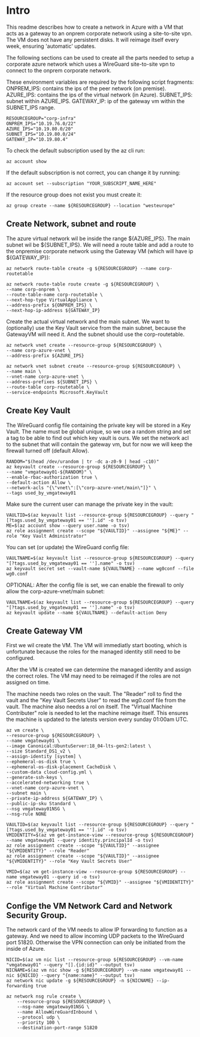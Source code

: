 # Intro

This readme describes how to create a network in Azure with a VM that acts as a gateway to an onprem corporate network using a site-to-site vpn. The VM does not have any persistent disks. It will reimage itself every week, ensuring 'automatic' updates.

The following sections can be used to create all the parts needed to setup a corporate azure network which uses a WireGuard site-to-site vpn to connect to the onprem corporate network. 

These environment variables are required by the following script fragments:
ONPREM_IPS: contains the ips of the peer network (on premise).
AZURE_IPS: contains the ips of the virtual network (in Azure).
SUBNET_IPS: subnet within AZURE_IPS.
GATEWAY_IP: ip of the gateway vm within the SUBNET_IPS range.

```
RESOURCEGROUP="corp-infra"
ONPREM_IPS="10.19.76.0/22"
AZURE_IPS="10.19.80.0/20"
SUBNET_IPS="10.19.80.0/24"
GATEWAY_IP="10.19.80.4"
```


To check the default subscription used by the az cli run:
```
az account show 
```

If the default subscription is not correct, you can change it by running:
```
az account set --subscription "YOUR_SUBSCRIPT_NAME_HERE"
```

If the resource group does not exist you must create it:
```
az group create --name ${RESOURCEGROUP} --location "westeurope"
```

## Create Network, subnet and route

The azure virtual network wil be inside the range ${AZURE_IPS}. 
The main subnet wil be ${SUBNET_IPS}. 
We will need a route table and add a route to the onpremise corporate network using the Gateway VM (which will have ip ${GATEWAY_IP}):
```
az network route-table create -g ${RESOURCEGROUP} --name corp-routetable

az network route-table route create -g ${RESOURCEGROUP} \
--name corp-onprem \
--route-table-name corp-routetable \
--next-hop-type VirtualAppliance \
--address-prefix ${ONPREM_IPS} \
--next-hop-ip-address ${GATEWAY_IP}
```

Create the actual virtual network and the main subnet. We want to (optionally) use the Key Vault service from the main subnet, because the GatewayVM will need it. And the subnet should use the corp-routetable.
```
az network vnet create --resource-group ${RESOURCEGROUP} \
--name corp-azure-vnet \
--address-prefix ${AZURE_IPS}

az network vnet subnet create --resource-group ${RESOURCEGROUP} \
--name main \
--vnet-name corp-azure-vnet \
--address-prefixes ${SUBNET_IPS} \
--route-table corp-routetable \
--service-endpoints Microsoft.KeyVault
```


## Create Key Vault
The WireGuard config file containing the private key will be stored in a Key Vault. The name must be global unique, so we use a random string and set a tag to be able to find out which key vault is ours. We set the network acl to the subnet that will contain the gateway vm, but for now we will keep the firewall turned off (default Allow).
```
RANDOM="$(head /dev/urandom | tr -dc a-z0-9 | head -c10)"
az keyvault create --resource-group ${RESOURCEGROUP} \
--name "vmgateway01-${RANDOM}" \
--enable-rbac-authorization true \
--default-action Allow \
--network-acls "{\"vnet\":[\"corp-azure-vnet/main\"]}" \
--tags used_by_vmgateway01
```


Make sure the current user can manage the private key in the vault:
```
VAULTID=$(az keyvault list --resource-group ${RESOURCEGROUP} --query "[?tags.used_by_vmgateway01 == ''].id" -o tsv)
ME=$(az account show --query user.name -o tsv)
az role assignment create --scope "${VAULTID}" --assignee "${ME}" --role "Key Vault Administrator" 
```

You can set (or update) the WireGuard config file:
```
VAULTNAME=$(az keyvault list --resource-group ${RESOURCEGROUP} --query "[?tags.used_by_vmgateway01 == ''].name" -o tsv)
az keyvault secret set --vault-name ${VAULTNAME} --name wg0conf --file wg0.conf
```

OPTIONAL: After the config file is set, we can enable the firewall to only allow the corp-azure-vnet/main subnet:
```
VAULTNAME=$(az keyvault list --resource-group ${RESOURCEGROUP} --query "[?tags.used_by_vmgateway01 == ''].name" -o tsv)
az keyvault update --name ${VAULTNAME} --default-action Deny
```


## Create Gateway VM

First we wil create the VM. The VM will immediatly start booting, which is unfortunate because the roles for the managed identity still need to be configured.

After the VM is created we can determine the managed identity and assign the correct roles. The VM may need to be reimaged if the roles are not assigned on time.

The machine needs two roles on the vault. The "Reader" roll to find the vault and the "Key Vault Secrets User" to read the wg0.conf file from the vault.
The machine also needss a rol on itself. The "Virtual Machine Contributer" role is needed to let the machine reimage itself. This ensures the machine is updated to the latests version every sunday 01:00am UTC.

```
az vm create \
--resource-group ${RESOURCEGROUP} \
--name vmgateway01 \
--image Canonical:UbuntuServer:18_04-lts-gen2:latest \
--size Standard_DS1_v2 \ 
--assign-identity [system] \
--ephemeral-os-disk true \
--ephemeral-os-disk-placement CacheDisk \
--custom-data cloud-config.yml \
--generate-ssh-keys \
--accelerated-networking true \
--vnet-name corp-azure-vnet \
--subnet main \
--private-ip-address ${GATEWAY_IP} \
--public-ip-sku Standard \
--nsg vmgateway01NSG \
--nsg-rule NONE 

VAULTID=$(az keyvault list --resource-group ${RESOURCEGROUP} --query "[?tags.used_by_vmgateway01 == ''].id" -o tsv)
VMIDENTITY=$(az vm get-instance-view --resource-group ${RESOURCEGROUP} --name vmgateway01 --query identity.principalId -o tsv)
az role assignment create --scope "${VAULTID}" --assignee "${VMIDENTITY}" --role "Reader" 
az role assignment create --scope "${VAULTID}" --assignee "${VMIDENTITY}" --role "Key Vault Secrets User" 

VMID=$(az vm get-instance-view --resource-group ${RESOURCEGROUP} --name vmgateway01 --query id -o tsv)
az role assignment create --scope "${VMID}" --assignee "${VMIDENTITY}" --role "Virtual Machine Contributor" 
```

## Confige the VM Network Card and Network Security Group.

The network card of the VM needs to allow IP forwarding to function as a gateway.
And we need to allow incoming UDP packets to the WireGuard port 51820. Otherwise the VPN connection can only be initiated from the inside of Azure.

```
NICID=$(az vm nic list --resource-group ${RESOURCEGROUP} --vm-name "vmgateway01" --query "[].{id:id}" --output tsv)
NICNAME=$(az vm nic show -g ${RESOURCEGROUP} --vm-name vmgateway01 --nic ${NICID} --query "{name:name}" --output tsv)
az network nic update -g ${RESOURCEGROUP} -n ${NICNAME} --ip-forwarding true

az network nsg rule create \
    --resource-group ${RESOURCEGROUP} \
    --nsg-name vmgateway01NSG \
    --name AllowWireGuardInbound \
    --protocol udp \
    --priority 100 \
    --destination-port-range 51820
```
